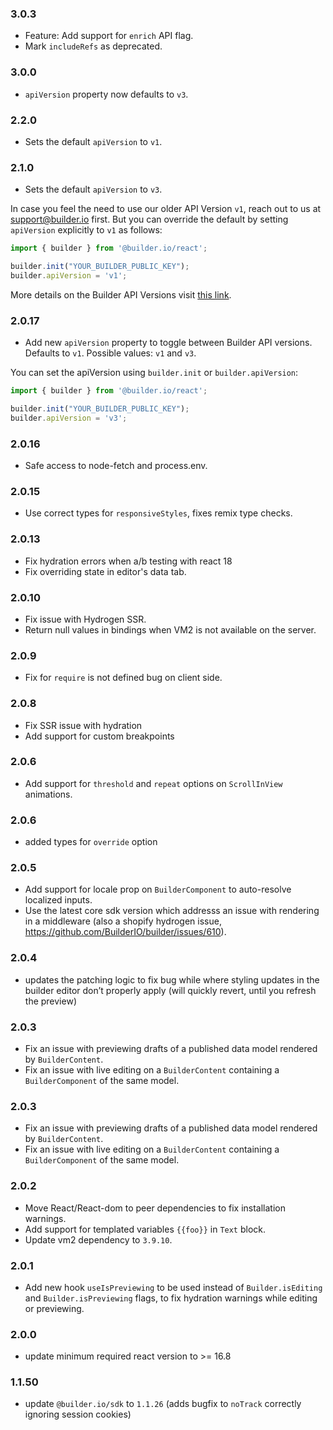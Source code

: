 ### 3.0.3
- Feature: Add support for `enrich` API flag.
- Mark `includeRefs` as deprecated.

### 3.0.0
- `apiVersion` property now defaults to `v3`.

### 2.2.0
- Sets the default `apiVersion` to `v1`.

### 2.1.0
- Sets the default `apiVersion` to `v3`.

In case you feel the need to use our older API Version `v1`, reach out to us at support@builder.io first. But you can override the default by setting `apiVersion` explicitly to `v1` as follows:

```js
import { builder } from '@builder.io/react';

builder.init("YOUR_BUILDER_PUBLIC_KEY");
builder.apiVersion = 'v1';
```
More details on the Builder API Versions visit [this link](https://www.builder.io/c/docs/content-api-versions).

### 2.0.17
- Add new `apiVersion` property to toggle between Builder API versions. Defaults to `v1`. Possible values: `v1` and `v3`.

You can set the apiVersion using `builder.init` or `builder.apiVersion`:

```js
import { builder } from '@builder.io/react';

builder.init("YOUR_BUILDER_PUBLIC_KEY");
builder.apiVersion = 'v3';
```

### 2.0.16
- Safe access to node-fetch and process.env.

### 2.0.15
- Use correct types for `responsiveStyles`, fixes remix type checks.

### 2.0.13
- Fix hydration errors when a/b testing with react 18
- Fix overriding state in editor's data tab.

### 2.0.10

- Fix issue with Hydrogen SSR.
- Return null values in bindings when VM2 is not available on the server.

### 2.0.9

- Fix for `require` is not defined bug on client side.

### 2.0.8

- Fix SSR issue with hydration
- Add support for custom breakpoints

### 2.0.6

- Add support for `threshold` and `repeat` options on `ScrollInView` animations.

### 2.0.6

- added types for `override` option

### 2.0.5

- Add support for locale prop on `BuilderComponent` to auto-resolve localized inputs.
- Use the latest core sdk version which addresss an issue with rendering in a middleware (also a shopify hydrogen issue, https://github.com/BuilderIO/builder/issues/610).

### 2.0.4

- updates the patching logic to fix bug while where styling updates in the builder editor don’t properly apply (will quickly revert, until you refresh the preview)

### 2.0.3

- Fix an issue with previewing drafts of a published data model rendered by `BuilderContent`.
- Fix an issue with live editing on a `BuilderContent` containing a `BuilderComponent` of the same model.

### 2.0.3

- Fix an issue with previewing drafts of a published data model rendered by `BuilderContent`.
- Fix an issue with live editing on a `BuilderContent` containing a `BuilderComponent` of the same model.

### 2.0.2

- Move React/React-dom to peer dependencies to fix installation warnings.
- Add support for templated variables `{{foo}}` in `Text` block.
- Update vm2 dependency to `3.9.10`.

### 2.0.1

- Add new hook `useIsPreviewing` to be used instead of `Builder.isEditing` and `Builder.isPreviewing` flags, to fix hydration warnings while editing or previewing.

### 2.0.0

- update minimum required react version to >= 16.8

### 1.1.50

- update `@builder.io/sdk` to `1.1.26` (adds bugfix to `noTrack` correctly ignoring session cookies)
